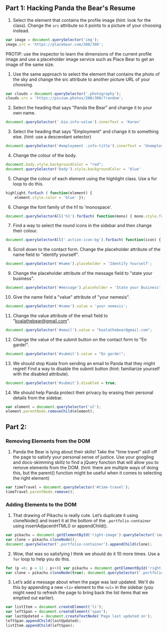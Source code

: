 ## Part 1: Hacking Panda the Bear's Resume

1. Select the element that contains the profile image (hint: look for the class). Change the `src` attribute so it points to a picture of your choosing instead.

``` Javascript
var image = document.querySelector('img');
image.src = 'https://placebear.com/200/300';
```

PROTIP: use the inspector to learn the dimensions of the current profile image and use a placeholder image service such as Place Bear to get an image of the same size.

1. Use the same approach to select the element that contains the photo of the sky and change the src attribute to another picture URL of your choosing.

``` Javascript
var clouds = document.querySelector('.photography');
clouds.src = 'https://picsum.photos/200/300/?random';
```

2. Select the heading that says "Panda the Bear" and change it to your own name.

``` Javascript
document.querySelector('.bio-info-value').innerText = 'Karen'
```

3. Select the heading that says "Employment" and change it to something else. (hint: use a descendant selector)

``` Javascript
document.querySelector('#employment .info-title').innerText = 'Unemployment'
```

4. Change the colour of the body.

``` Javascript
document.body.style.backgroundColor = "red";
document.querySelector('body').style.backgroundColor = 'blue'
```

5. Change the colour of each element using the highlight class. Use a for loop to do this.

``` Javascript
highlight.forEach ( function(element) {
    element.style.color = 'blue' });
```

6. Change the font family of the h1 to 'monospace'.

``` Javascript
document.querySelectorAll('h1').forEach( function(mono) { mono.style.fontFamily = 'monospace'});
```

7. Find a way to select the round icons in the sidebar and then change their colour.

``` Javascript
document.querySelectorAll('.action-icon-bg').forEach( function(icon) { icon.style.backgroundColor = 'red'});
```

8. Scroll down to the contact form. Change the placeholder attribute of the name field to "identify yourself".

``` Javascript
document.querySelector('#name').placeholder = 'Identify Yourself';
```

9. Change the placeholder attribute of the message field to "state your business".

``` Javascript
document.querySelector('#message').placeholder = 'State your Business';
```

10. Give the name field a "value" attribute of "your nemesis".

``` Javascript
document.querySelector('#name').value = 'your nemesis';
```

11. Change the value attribute of the email field to "koalathebear@gmail.com".

``` Javascript
document.querySelector('#email').value = "koalathebear@gmail.com";
```

12. Change the value of the submit button on the contact form to "En garde!".

``` Javascript
document.querySelector('#submit').value = "En garde!";
```

13. We should stop Koala from sending an email to Panda that they might regret! Find a way to disable the submit button (hint: familiarize yourself with the disabled attribute).

``` Javascript
document.querySelector('#submit').disabled = true;
```

14. We should help Panda protect their privacy by erasing their personal details from the sidebar.

``` Javascript
var element = document.querySelector('ul');
element.parentNode.removeChild(element);
```

## Part 2:  
### Removing Elements from the DOM

1. Panda the Bear is lying about their skills! Take the "time travel" skill off the page to satisfy your personal sense of justice. Use your googling and docs-skimming skillz to find a jQuery function that will allow you to remove elements from the DOM. (hint: there are multiple ways of doing this, but the parent() function might be useful when it comes to selecting the right element)

``` Javascript
var timeTravel = document.querySelector('#time-travel');
timeTravel.parentNode.remove();
```

### Adding Elements to the DOM
1. That drawing of Pikachu is really cute. Let’s duplicate it using cloneNode() and insert it at the bottom of the `.portfolio-container` using insertAdjacentHTML() or appendChild().

``` Javascript
var pikachu = document.getElementById('right-image').querySelector('img');
var clone = pikachu.cloneNode();
document.querySelector('.portfolio-container').appendChild(clone);
```

2. Wow, that was so satisfying I think we should do it 10 more times. Use a `for` loop to help you do this.

```Javascript
for (p =0; p < 11 ; p++){ var pikachu = document.getElementById('right-image');
var clone = pikachu.cloneNode(true); document.querySelector('.portfolio-container').appendChild(clone) }
```

3. Let’s add a message about when the page was last updated. We'll do this by appending a new `<li>` element to the `<ul>` in the sidebar (you might need to refresh the page to bring back the list items that we emptied out earlier).

``` Javascript
var listItem = document.createElement('li');
var leftSpan = document.createElement('span');
var lastUpdated = document.createTextNode('Page last updated on');
leftSpan.appendChild(lastUpdated);
listItem.appendChild(leftSpan);
```
